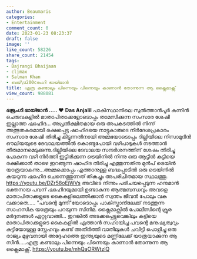 ```yaml
---
author: Beaumaris
categories:
- Entertainment
comment_count: 0
date: 2023-01-23 08:23:37
draft: false
image: ''
like_count: 58226
share_count: 21454
tags:
- Bajrangi Bhaijaan
- climax
- Salman Khan
- ബജ്\u200cരംഗി ഭായ്ജാൻ
title: എത്ര കണ്ടാലും പിന്നെയും പിന്നെയും കാണാൻ തോന്നുന്ന ആ ക്ലൈമാക്സ്
view_count: 988081
---
```


**ഭജ്രംഗി ഭായ്ജാൻ ..... ♥️** **Das Anjalil** പാകിസ്ഥാനിലെ സുൽത്താൻപൂർ കുന്നിൻ ചെരുവകളിൽ മാതാപിതാക്കളോടൊപ്പം താമസിക്കുന്ന സംസാര ശേഷി ഇല്ലാത്ത ഷാഹിദ... അപ്രതീക്ഷിതമായ ഒരു അപകടത്തിൽ നിന്ന് അത്ഭുതകരമായി രക്ഷപ്പെട്ട ഷാഹിദയെ നാട്ടുകാരുടെ നിർദേശപ്രകാരം സംസാര ശേഷി തിരിച്ചു കിട്ടുന്നതിനായി അമ്മയോടൊപ്പം ദില്ലിയിലെ നിസാമുദിൻ ഔലിയയുടെ ദേവാലയത്തിൽ കൊണ്ടുപോയി വഴിപാടുകൾ നടത്താൻ തീരുമാനമെടുക്കുന്നു.ദില്ലിയിലെ ദേവാലയ സന്ദർശനത്തിന് ശേഷം തിരിച്ചു പോകുന്ന വഴി നിർത്തി ഇട്ടിരിക്കുന്ന ട്രെയിനിൽ നിന്നു ഒരു ആട്ടിൻ കുട്ടിയെ രക്ഷിക്കാൻ താഴെ ഇറങ്ങുന്ന ഷാഹിദ തിരിച്ചു എത്തുന്നതിനു മുൻപ് ട്രെയിൻ യാത്രയാകുന്നു...അമ്മക്കൊപ്പം എത്താനുള്ള ബദ്ധപ്പാടിൽ ഒരു ട്രെയിനിൽ കയറുന്ന ഷാഹിദ ചെന്നെത്തുന്നത് തികച്ചും അപരിചിതമായ സ്ഥലത്തു. https://youtu.be/DZr58oEjWVs അവിടെ നിന്നും പരിചയപ്പെടുന്ന ഹനുമാൻ ഭക്തനായ പവന് ഷാഹിദയുമായി ഉണ്ടാകുന്ന ആത്മബന്ധവും അവളെ മാതാപിതാക്കളുടെ കൈകളിലെത്തിക്കാൻ സ്വന്തം ജീവൻ പോലും വക വക്കാതെ..... "പവന്റെ മുന്നി"യോടൊപ്പം പാകിസ്താനിലേക്ക് നടത്തുന്ന സാഹസിക യാത്രയും പറയുന്ന സിനിമ. ക്ലൈമാക്സിൽ പോലീസിന്റെ ക്രൂര മർദ്ദനങ്ങൾ ഏറ്റുവാങ്ങി... തുറങ്കിൽ അടക്കപ്പെട്ടുവെങ്കിലും കുട്ടിയെ മാതാപിതാക്കളുടെ കൈകളിൽ എത്താൻ സഹായിച്ച പവന്റെ മനുഷ്യത്വവും കുട്ടിയോടുള്ള സ്നേഹവും കണ്ട് അതിർത്തി വാതിലുകൾ ചവിട്ടി പൊളിച്ചു ഒരു രാജ്യം മുഴുവനായി അദ്ദേഹത്തെ ഇന്ത്യയുടെ മണ്ണിലേക്ക് യാത്രയാക്കുന്ന ആ സീൻ.....എത്ര കണ്ടാലും പിന്നെയും പിന്നെയും കാണാൻ തോന്നുന്ന ആ ക്ലൈമാക്സ്. https://youtu.be/mhQaORWtzlQ